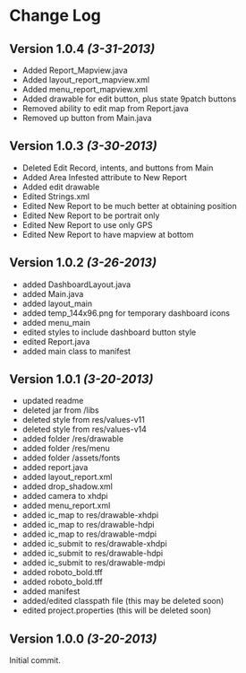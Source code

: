 Change Log
===============================================================================

Version 1.0.4 *(3-31-2013)*
----------------------------
* Added Report_Mapview.java
* Added layout_report_mapview.xml
* Added menu_report_mapview.xml
* Added drawable for edit button, plus state 9patch buttons
* Removed ability to edit map from Report.java
* Removed up button from Main.java

Version 1.0.3 *(3-30-2013)*
----------------------------
* Deleted Edit Record, intents, and buttons from Main
* Added Area Infested attribute to New Report
* Added edit drawable
* Edited Strings.xml
* Edited New Report to be much better at obtaining position
* Edited New Report to be portrait only
* Edited New Report to use only GPS
* Edited New Report to have mapview at bottom


Version 1.0.2 *(3-26-2013)*
----------------------------
* added DashboardLayout.java
* added Main.java
* added layout_main
* added temp_144x96.png for temporary dashboard icons
* added menu_main
* edited styles to include dashboard button style
* edited Report.java
* added main class to manifest


Version 1.0.1 *(3-20-2013)*
----------------------------
* updated readme
* deleted jar from /libs
* deleted style from res/values-v11
* deleted style from res/values-v14
* added folder /res/drawable
* added folder /res/menu
* added folder /assets/fonts
* added report.java
* added layout_report.xml
* added drop_shadow.xml
* added camera to xhdpi
* added menu_report.xml
* added ic_map to res/drawable-xhdpi
* added ic_map to res/drawable-hdpi
* added ic_map to res/drawable-mdpi
* added ic_submit to res/drawable-xhdpi
* added ic_submit to res/drawable-hdpi
* added ic_submit to res/drawable-mdpi
* added roboto_bold.tff
* added roboto_bold.tff
* added manifest
* added/edited classpath file (this may be deleted soon)
* edited project.properties (this will be deleted soon)


Version 1.0.0 *(3-20-2013)*
----------------------------
Initial commit.